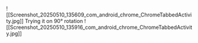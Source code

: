 
![[Screenshot_20250510_135609_com_android_chrome_ChromeTabbedActivity.jpg]]
Trying it on 90° rotation
![[Screenshot_20250510_135916_com_android_chrome_ChromeTabbedActivity.jpg]]
